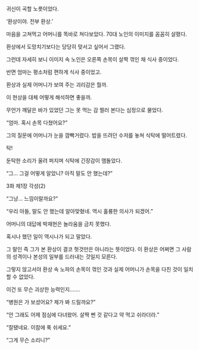 귀신이 곡할 노릇이었다.

‘환상이야. 전부 환상.’

마음을 고쳐먹고 어머니를 똑바로 쳐다보았다. 70대 노인의 이미지를 꼼꼼히 살폈다.

환상에서 도망치기보다는 당당히 맞서고 싶어서 그랬다.

그런데 자세히 보니 이미지 속 노인은 오른쪽 손목이 살짝 꺾인 채 식사 중이었다.

반면 엄마는 평소처럼 편하게 식사 중이었고.

환상과 실제 어머니가 보여 주는 괴리감은 뭘까.

이 현상을 대체 어떻게 해석하면 좋을까.

무언가 깨달은 바가 있었던 그는 못 먹는 감 찔러 본다는 심정으로 물었다.

“엄마. 혹시 손목 다쳤어요?”

그의 질문에 어머니가 눈을 깜빡거렸다. 밥을 뜨려던 수저를 놓쳐 식탁에 떨어트렸다.

탁!

둔탁한 소리가 울려 퍼지며 식탁에 긴장감이 맴돌았다.

“그… 그걸 어떻게 알았니? 아직 말도 안 했는데?”

3화 제1장 각성(2)

“그냥… 느낌이랄까요?”

“우리 아들, 말도 안 했는데 알아맞혔네. 역시 훌륭한 의사가 되겠어.”

어머니의 대답에 박재현은 놀라움을 금치 못했다.

혹시나 했던 일이 역시나가 되고 말았다.

그 말인 즉 그가 본 환상이 결코 헛것만은 아니라는 뜻이었다. 이 환상은 어쩌면 그 사람의 성격이나 본성의 일부를 드러내는 것일지 모른다.

그렇지 않고서야 환상 속 노파의 손목이 꺾인 것과 실제 어머니가 손목을 다친 것이 일치할 수 없었다.

이건 또 무슨 괴상한 능력인지…….

“병원은 가 보셨어요? 제가 봐 드릴까요?”

“안 그래도 어제 점심에 다녀왔어. 살짝 삔 것 같다고 약 먹고 쉬라더라.”

“잘됐네요. 이참에 푹 쉬세요.”

“그게 무슨 소리니?”